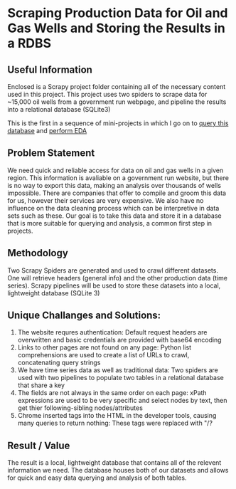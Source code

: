 # Scraping Production Data for Oil and Gas Wells and Storing the Results in a RDBS

## Useful Information

Enclosed is a Scrapy project folder containing all of the necessary content used in this project. 
This project uses two spiders to scrape data for ~15,000 oil wells from a government run webpage, and pipeline the results into a relational database (SQLite3)

This is the first in a sequence of mini-projects in which I go on to [query this database](https:linkhere) and [perform EDA](https://linkhere2)

## Problem Statement

We need quick and reliable access for data on oil and gas wells in a given region. 
This information is avaliable on a government run website, but there is no way to export this data, making an analysis over thousands of wells impossible.
There are companies that offer to compile and groom this data for us, however their services are very expensive. We also have no influence on the data cleaning process which can be interpretive in data sets such as these. 
Our goal is to take this data and store it in a database that is more suitable for querying and analysis, a common first step in projects.

## Methodology

Two Scrapy Spiders are generated and used to crawl different datasets. One will retrieve headers (general info) and the other production data (time series).
Scrapy pipelines will be used to store these datasets into a local, lightweight database (SQLite 3)

## Unique Challanges and Solutions:
  1. The website requres authentication: Default request headers are overwritten and basic credentials are provided with base64 encoding
  2. Links to other pages are not found on any page: Python list comprehensions are used to create a list of URLs to crawl, concatenating query strings
  3. We have time series data as well as traditional data: Two spiders are used with two pipelines to populate two tables in a relational database that share a key
  4. The fields are not always in the same order on each page: xPath expressions are used to be very specific and select nodes by text, then get thier following-sibling nodes/attributes
  5. Chrome inserted <td> tags into the HTML in the developer tools, causing many queries to return nothing: These tags were replaced with "/?

## Result / Value

The result is a local, lightweight database that contains all of the relevent information we need. 
The database houses both of our datasets and allows for quick and easy data querying and analysis of both tables. 
